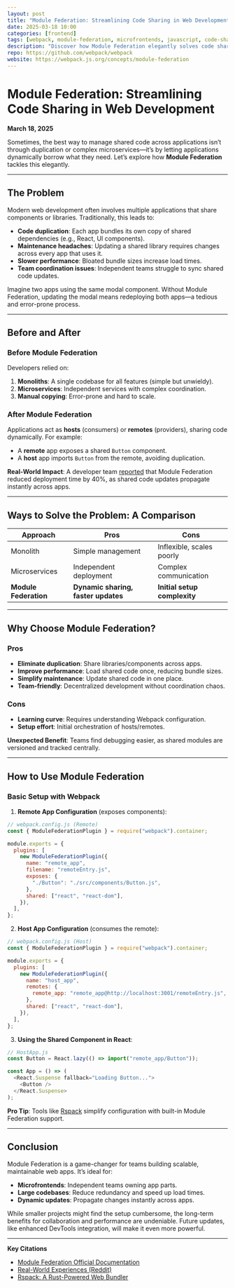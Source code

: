 ```yaml
---
layout: post
title: "Module Federation: Streamlining Code Sharing in Web Development"
date: 2025-03-18 10:00
categories: [frontend]
tags: [webpack, module-federation, microfrontends, javascript, code-sharing]
description: "Discover how Module Federation elegantly solves code sharing challenges in web development by enabling applications to dynamically share components and libraries without duplication or complex microservices."
repo: https://github.com/webpack/webpack
website: https://webpack.js.org/concepts/module-federation
---
```


# Module Federation: Streamlining Code Sharing in Web Development

**March 18, 2025**

Sometimes, the best way to manage shared code across applications isn’t through duplication or complex microservices—it’s by letting applications dynamically borrow what they need. Let’s explore how **Module Federation** tackles this elegantly.

---

## The Problem

Modern web development often involves multiple applications that share components or libraries. Traditionally, this leads to:

- **Code duplication**: Each app bundles its own copy of shared dependencies (e.g., React, UI components).
- **Maintenance headaches**: Updating a shared library requires changes across every app that uses it.
- **Slower performance**: Bloated bundle sizes increase load times.
- **Team coordination issues**: Independent teams struggle to sync shared code updates.

Imagine two apps using the same modal component. Without Module Federation, updating the modal means redeploying both apps—a tedious and error-prone process.

---

## Before and After

### Before Module Federation

Developers relied on:

1. **Monoliths**: A single codebase for all features (simple but unwieldy).
2. **Microservices**: Independent services with complex coordination.
3. **Manual copying**: Error-prone and hard to scale.

### After Module Federation

Applications act as **hosts** (consumers) or **remotes** (providers), sharing code dynamically. For example:

- A **remote** app exposes a shared `Button` component.
- A **host** app imports `Button` from the remote, avoiding duplication.

**Real-World Impact**: A developer team [reported](https://reddit.com/module-federation-experiences) that Module Federation reduced deployment time by 40%, as shared code updates propagate instantly across apps.

---

## Ways to Solve the Problem: A Comparison

| Approach              | Pros                                | Cons                         |
| --------------------- | ----------------------------------- | ---------------------------- |
| Monolith              | Simple management                   | Inflexible, scales poorly    |
| Microservices         | Independent deployment              | Complex communication        |
| **Module Federation** | **Dynamic sharing, faster updates** | **Initial setup complexity** |

---

## Why Choose Module Federation?

### Pros

- **Eliminate duplication**: Share libraries/components across apps.
- **Improve performance**: Load shared code once, reducing bundle sizes.
- **Simplify maintenance**: Update shared code in one place.
- **Team-friendly**: Decentralized development without coordination chaos.

### Cons

- **Learning curve**: Requires understanding Webpack configuration.
- **Setup effort**: Initial orchestration of hosts/remotes.

**Unexpected Benefit**: Teams find debugging easier, as shared modules are versioned and tracked centrally.

---

## How to Use Module Federation

### Basic Setup with Webpack

1. **Remote App Configuration** (exposes components):

```javascript
// webpack.config.js (Remote)
const { ModuleFederationPlugin } = require("webpack").container;

module.exports = {
  plugins: [
    new ModuleFederationPlugin({
      name: "remote_app",
      filename: "remoteEntry.js",
      exposes: {
        "./Button": "./src/components/Button.js",
      },
      shared: ["react", "react-dom"],
    }),
  ],
};
```

2. **Host App Configuration** (consumes the remote):

```javascript
// webpack.config.js (Host)
const { ModuleFederationPlugin } = require("webpack").container;

module.exports = {
  plugins: [
    new ModuleFederationPlugin({
      name: "host_app",
      remotes: {
        remote_app: "remote_app@http://localhost:3001/remoteEntry.js",
      },
      shared: ["react", "react-dom"],
    }),
  ],
};
```

3. **Using the Shared Component in React**:

```javascript
// HostApp.js
const Button = React.lazy(() => import("remote_app/Button"));

const App = () => (
  <React.Suspense fallback="Loading Button...">
    <Button />
  </React.Suspense>
);
```

**Pro Tip**: Tools like [Rspack](https://rspack.dev) simplify configuration with built-in Module Federation support.

---

## Conclusion

Module Federation is a game-changer for teams building scalable, maintainable web apps. It’s ideal for:

- **Microfrontends**: Independent teams owning app parts.
- **Large codebases**: Reduce redundancy and speed up load times.
- **Dynamic updates**: Propagate changes instantly across apps.

While smaller projects might find the setup cumbersome, the long-term benefits for collaboration and performance are undeniable. Future updates, like enhanced DevTools integration, will make it even more powerful.

---

**Key Citations**

- [Module Federation Official Documentation](https://webpack.js.org/concepts/module-federation)
- [Real-World Experiences (Reddit)](https://reddit.com/module-federation-experiences)
- [Rspack: A Rust-Powered Web Bundler](https://rspack.dev)
